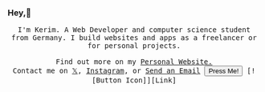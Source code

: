 ### Hey,👋

<p align="center">
  <samp>
I'm Kerim. A Web Developer and computer science student from Germany. I build websites and apps as a freelancer or for personal projects.
    <br><br>Find out more on my <a href="https://www.kblanks.com">Personal Website.</a>
     <br>Contact me on <a href="https://x.com/mckerim5">𝕏</a>, <a href="https://www.instagram.com/kblanks_com/">Instagram</a>, or <a href="mailto:mckerim@gmx.com">Send an Email</a>
    <button>Press Me!</button>
    [![Button Icon]][Link]
  </samp>
</p>

